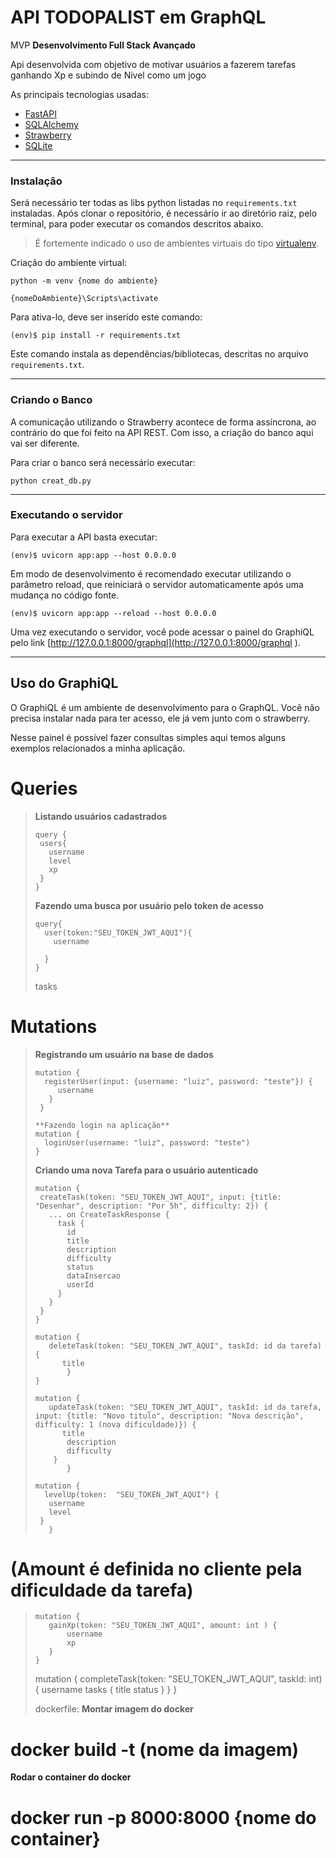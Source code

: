 # API TODOPALIST em GraphQL

MVP **Desenvolvimento Full Stack Avançado** 

Api desenvolvida com objetivo de motivar usuários a fazerem tarefas ganhando Xp e subindo de Nivel como um jogo


As principais tecnologias usadas:
 - [FastAPI](https://fastapi.tiangolo.com/)
 - [SQLAlchemy](https://www.sqlalchemy.org/)
 - [Strawberry](https://strawberry.rocks/docs)
 - [SQLite](https://www.sqlite.org/index.html)

---
### Instalação


Será necessário ter todas as libs python listadas no `requirements.txt` instaladas.
Após clonar o repositório, é necessário ir ao diretório raiz, pelo terminal, para poder executar os comandos descritos abaixo.

> É fortemente indicado o uso de ambientes virtuais do tipo [virtualenv](https://virtualenv.pypa.io/en/latest/installation.html).

Criação do ambiente virtual:

```
python -m venv {nome do ambiente}
```

```
{nomeDoAmbiente}\Scripts\activate
```
Para ativa-lo, deve ser inserido este comando:


```
(env)$ pip install -r requirements.txt
```
Este comando instala as dependências/bibliotecas, descritas no arquivo `requirements.txt`.


---
### Criando o Banco

A comunicação utilizando o Strawberry acontece de forma assíncrona, ao contrário do que foi feito na API REST. Com isso, a criação do banco aqui vai ser diferente.

Para criar o banco será necessário executar:

```
python creat_db.py 
```

---
### Executando o servidor

Para executar a API basta executar:

```
(env)$ uvicorn app:app --host 0.0.0.0
```

Em modo de desenvolvimento é recomendado executar utilizando o parâmetro reload, que reiniciará o servidor
automaticamente após uma mudança no código fonte. 

```
(env)$ uvicorn app:app --reload --host 0.0.0.0
```

Uma vez executando o servidor, você pode acessar o painel do GraphiQL pelo link [http://127.0.0.1:8000/graphql](http://127.0.0.1:8000/graphql ).

---
## Uso do GraphiQL

O GraphiQL é um ambiente de desenvolvimento para o GraphQL. Você não precisa instalar nada para ter acesso, ele já vem junto com o strawberry.

Nesse painel é possível fazer consultas simples aqui temos alguns exemplos relacionados a minha aplicação.


# Queries

> **Listando usuários cadastrados**
> ```
> query {
>  users{
>    username
>    level
>    xp
>  }
>}
> ```
>
>
> **Fazendo uma busca por usuário pelo token de acesso**
> ```
> query{
>   user(token:"SEU_TOKEN_JWT_AQUI"){
>     username
>
>   }
> }
> ```
> tasks
>    
>
>
# Mutations 

> **Registrando um usuário na base de dados**
> ```
> mutation {
>   registerUser(input: {username: "luiz", password: "teste"}) {
>      username
>    }
>  }
>
> **Fazendo login na aplicação**
> mutation {
>   loginUser(username: "luiz", password: "teste")
> }
> ```
>
>
> **Criando uma nova Tarefa para o usuário autenticado**
> ```
> mutation {
>  createTask(token: "SEU_TOKEN_JWT_AQUI", input: {title: "Desenhar", description: "Por 5h", difficulty: 2}) {
>    ... on CreateTaskResponse {
>      task {
>        id
>        title
>        description
>        difficulty
>        status
>        dataInsercao
>        userId
>      }
>    }
>  }
>}
> ```
>
> ```
> mutation {
>    deleteTask(token: "SEU_TOKEN_JWT_AQUI", taskId: id da tarefa) {
>       title
>        }
>}
> ```
>
>
> ```
> mutation {
>    updateTask(token: "SEU_TOKEN_JWT_AQUI", taskId: id da tarefa, input: {title: "Novo titulo", description: "Nova descrição", difficulty: 1 (nova dificuldade)}) {
>       title
>        description
>        difficulty
>     }
>        }
> ```
>
> ```
> mutation {
>   levelUp(token:  "SEU_TOKEN_JWT_AQUI") {
>    username
>    level
>  }
>    }
> ```
  # (Amount é definida no cliente pela dificuldade da tarefa) #
> ```
> mutation {           
>    gainXp(token: "SEU_TOKEN_JWT_AQUI", amount: int ) {
>        username
>        xp
>    }
> }
> ```
>
> mutation {
>    completeTask(token: "SEU_TOKEN_JWT_AQUI", taskId: int) {
>            username
>            tasks {
>                title
>                status
>          }
>       }
>     }
>
>
>
> dockerfile:
**Montar imagem do docker**
# docker build -t (nome da imagem)
**Rodar o container do docker**
# docker run -p 8000:8000 {nome do container}
>

